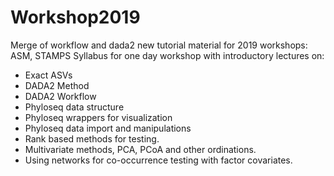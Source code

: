 # Workshop2019
Merge of workflow and dada2 new tutorial material for 2019 workshops: ASM, STAMPS
Syllabus for one day workshop with introductory lectures on:
  - Exact ASVs
  - DADA2 Method
  - DADA2 Workflow
  - Phyloseq data structure
  - Phyloseq wrappers for visualization
  - Phyloseq data import and manipulations
  - Rank based methods for testing.
  - Multivariate methods, PCA, PCoA and other ordinations.
  - Using networks for co-occurrence testing with factor covariates.
  
